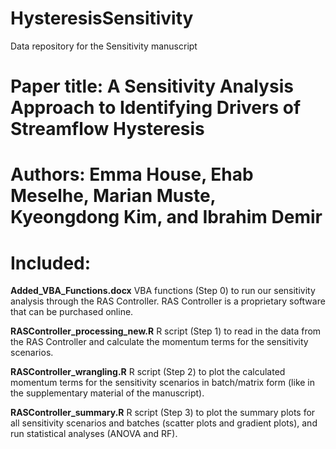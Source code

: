 # HysteresisSensitivity
Data repository for the Sensitivity manuscript

# Paper title: A Sensitivity Analysis Approach to Identifying Drivers of Streamflow Hysteresis
# Authors: Emma House, Ehab Meselhe, Marian Muste, Kyeongdong Kim, and Ibrahim Demir

# Included:
**Added_VBA_Functions.docx** VBA functions (Step 0) to run our sensitivity analysis through the RAS Controller. RAS Controller is a proprietary software that can be purchased online. 

**RASController_processing_new.R** R script (Step 1) to read in the data from the RAS Controller and calculate the momentum terms for the sensitivity scenarios.

**RASController_wrangling.R** R script (Step 2) to plot the calculated momentum terms for the sensitivity scenarios in batch/matrix form (like in the supplementary material of the manuscript).

**RASController_summary.R** R script (Step 3) to plot the summary plots for all sensitivity scenarios and batches (scatter plots and gradient plots), and run statistical analyses (ANOVA and RF).
